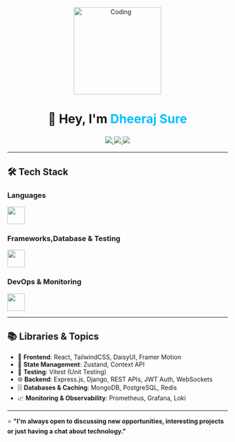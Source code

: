 <!-- Banner / Greeting -->
<div align="center">
  <img src="https://media.giphy.com/media/your-coding-gif.gif" width="200" alt="Coding"/>
  <h1>👋 Hey, I'm <span style="color:#00BFFF">Dheeraj Sure</span></h1>
  <h3>
    <a href="mailto:dheerajsure595@gmail.com">
      <img src="https://img.shields.io/badge/Email-D14836?style=for-the-badge&logo=gmail&logoColor=white" />
    </a>
    <a href="https://www.linkedin.com/in/dheeraj-sure/" target="_blank">
      <img src="https://img.shields.io/badge/LinkedIn-0077b5?style=for-the-badge&logo=linkedin&logoColor=white" />
    </a>
    <a href="https://dheeraj-web-dev.github.io/portfolio/" target="_blank">
      <img src="assets/your-chosen-banner.png" />
    </a>
  </h3>
</div>

---

## 🛠️ Tech Stack

 ### **Languages**
<p align="left">
  <img src="https://skillicons.dev/icons?i=js,ts,go,python" height="40"/>
</p>

### **Frameworks,Database & Testing**
<p align="left">
  <img src="https://skillicons.dev/icons?i=nodejs,express,django,react,html,css,tailwind,mongodb,postgres,redis,vitest,,framer,daisyui" height="40"/>
</p>

### **DevOps & Monitoring**
<p align="left">
  <img src="https://skillicons.dev/icons?i=git,github,docker,prometheus,grafana,loki" height="40"/>
</p>

---

## 📚 Libraries & Topics
- 🎯 **Frontend**: React, TailwindCSS, DaisyUI, Framer Motion  
- 🧠 **State Management**: Zustand, Context API  
- 🧪 **Testing**: Vitest (Unit Testing)  
- 🌐 **Backend**: Express.js, Django, REST APIs, JWT Auth, WebSockets  
- 🗄 **Databases & Caching**: MongoDB, PostgreSQL, Redis  
- 📈 **Monitoring & Observability**: Prometheus, Grafana, Loki  

---

⭐ **"I'm always open to discussing new opportunities, interesting projects or just having a chat about technology."**

